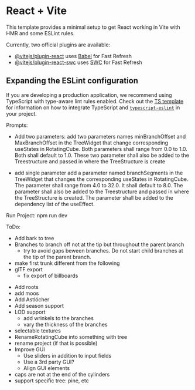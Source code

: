# React + Vite

This template provides a minimal setup to get React working in Vite with HMR and some ESLint rules.

Currently, two official plugins are available:

- [@vitejs/plugin-react](https://github.com/vitejs/vite-plugin-react/blob/main/packages/plugin-react) uses [Babel](https://babeljs.io/) for Fast Refresh
- [@vitejs/plugin-react-swc](https://github.com/vitejs/vite-plugin-react/blob/main/packages/plugin-react-swc) uses [SWC](https://swc.rs/) for Fast Refresh

## Expanding the ESLint configuration

If you are developing a production application, we recommend using TypeScript with type-aware lint rules enabled. Check out the [TS template](https://github.com/vitejs/vite/tree/main/packages/create-vite/template-react-ts) for information on how to integrate TypeScript and [`typescript-eslint`](https://typescript-eslint.io) in your project.

Prompts:
- Add two parameters:
add two parameters names minBranchOffset and MaxBranchOffset in the TreeWidget that change corresponding useStates in RotatingCube. Both parameters shall range from 0.0 to 1.0. Both shall default to 1.0. These two parameter shall also be added to the Treestructure and passed in where the TreeStructure is create

- add single parameter
add a parameter named branchSegments in the TreeWidget that changes the corresponding useStates in RotatingCube. The parameter shall range from 4.0 to 32.0. It shall default to 8.0. The parameter shall also be added to the Treestructure and passed in where the TreeStructure is created. The parameter shall be added to the dependency list of the useEffect.

Run Project:
npm run dev

ToDo:
+ Add bark to tree
+ Branches to branch off not at the tip but throughout the parent branch
    - try to avoid gaps beween branches. Do not start child branches at the tip of the parent branch.
+ make first trunk different from the following
+ glTF export
    + fix export of billboards
- Add roots
- add moos
- Add Astlöcher
- Add season support
- LOD support
    - add wrinkels to the branches
    - vary the thickness of the branches
- selectable textures
- RenameRotatingCube into something with tree
- rename project (if that is possible)
- Improve GUI
    - Use sliders in addition to input fields
    - Use a 3rd party GUI?
    - Align GUI elements
- caps are not at the end of the cylinders
- support specific tree: pine, etc

